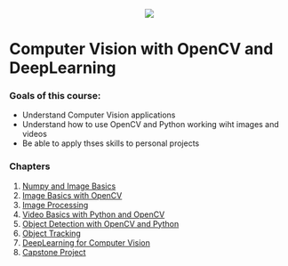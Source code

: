 <p align="center"> 
<img src="https://github.com/emunozlorenzo/MasterDataScience/blob/master/img/image2.png">
</p>

# Computer Vision with OpenCV and DeepLearning

### Goals of this course:

- Understand Computer Vision applications
- Understand how to use OpenCV and Python working wiht images and videos
- Be able to apply thses skills to personal projects

### Chapters

1. [Numpy and Image Basics](https://github.com/emunozlorenzo/Computer-Vision-with-OpenCV-and-DeepLearning/tree/main/Notebooks/1_Numpy%20_and_Image_Basics)
2. [Image Basics with OpenCV](https://github.com/emunozlorenzo/Computer-Vision-with-OpenCV-and-DeepLearning/tree/main/Notebooks/2_Image_Basics_with_OpenCV)
3. [Image Processing](https://github.com/emunozlorenzo/Computer-Vision-with-OpenCV-and-DeepLearning/tree/main/Notebooks/3_Image_Processing)
4. [Video Basics with Python and OpenCV](https://github.com/emunozlorenzo/Computer-Vision-with-OpenCV-and-DeepLearning/tree/main/Notebooks/1_Numpy%20_and_Image_Basics)
5. [Object Detection with OpenCV and Python](https://github.com/emunozlorenzo/Computer-Vision-with-OpenCV-and-DeepLearning/tree/main/Notebooks/1_Numpy%20_and_Image_Basics)
6. [Object Tracking](https://github.com/emunozlorenzo/Computer-Vision-with-OpenCV-and-DeepLearning/tree/main/Notebooks/1_Numpy%20_and_Image_Basics)
7. [DeepLearning for Computer Vision](https://github.com/emunozlorenzo/Computer-Vision-with-OpenCV-and-DeepLearning/tree/main/Notebooks/1_Numpy%20_and_Image_Basics)
8. [Capstone Project](https://github.com/emunozlorenzo/Computer-Vision-with-OpenCV-and-DeepLearning/tree/main/Notebooks/1_Numpy%20_and_Image_Basics)
